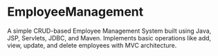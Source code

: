 # EmployeeManagement
A simple CRUD-based Employee Management System built using Java, JSP, Servlets, JDBC, and Maven.  Implements basic operations like add, view, update, and delete employees with MVC architecture.
